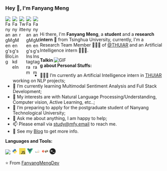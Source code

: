 ### Hey 👋, I'm Fanyang Meng

<a href="https://mfy.world/">
  <img align="left" alt="FanyangMeng's Blog" width="22px" src="https://simpleicons.org/icons/wordpress.svg" />
</a>
<a href="https://www.linkedin.com/in/fanyangmeng/">
  <img align="left" alt="FanyangMeng's LinkdeIn" width="22px" src="https://cdn.jsdelivr.net/npm/simple-icons@v3/icons/linkedin.svg" />
</a>
<a href="https://twitter.com/fanyangmeng">
  <img align="left" alt="Twitter" width="22px" src="https://simpleicons.org/icons/twitter.svg" />
</a>

<a href="https://www.instagram.com/fanyangmeng9851/">
  <img align="left" alt="FanyangMeng's Instagram" width="22px" src="https://cdn.jsdelivr.net/npm/simple-icons@v3/icons/instagram.svg" />
</a>
<a href="https://www.facebook.com/FanyangMeng9851/">
  <img align="left" alt="FanyangMeng's Instagram" width="22px" src="https://cdn.jsdelivr.net/npm/simple-icons@v3/icons/facebook.svg" />
</a>

<br />
<br />

Hi there, I'm **Fanyang Meng**, a **student** and a **research intern** 🚀 from Tsinghua University, currently, I'm a Research Team Member 🙍🏽‍♂️ of [@THUIAR](https://github.com/thuiar) and an Artificial Intelligence intern 👨🏽‍💼. 

<img align="right" alt="GIF" src="https://media.giphy.com/media/MeJgB3yMMwIaHmKD4z/giphy.gif" width=350 />

**Talking about Personal Stuffs:**

- 👨🏽‍💻 I’m currently an Artificial Intelligence intern in [THUIAR](https://thuiar.github.io/) working on NLP projects;
- 🌱 I’m currently learning Multimodal Sentiment Analysis and Full Stack Development; 
- 🤔 My interests are with Natural Language Processing/Understanding, Computer vision, Active Learning, etc..;
- 💼 I’m preparing to apply for the postgraduate student of Nanyang Technological University;
- 💬 Ask me about anything, I am happy to help;
- 📫 Please email via study@mfy.email to reach me.
- 📝 See my [Blog](https://mfy.world) to get more info.


**Languages and Tools:**  

<code><img height="20" src="https://pytorch.org/assets/images/pytorch-logo.png"></code>
<code><img height="20" src="https://raw.githubusercontent.com/github/explore/80688e429a7d4ef2fca1e82350fe8e3517d3494d/topics/python/python.png"></code>
<code><img height="20" src="https://raw.githubusercontent.com/github/explore/80688e429a7d4ef2fca1e82350fe8e3517d3494d/topics/javascript/javascript.png"></code>
<code><img height="20" src="https://raw.githubusercontent.com/github/explore/80688e429a7d4ef2fca1e82350fe8e3517d3494d/topics/vue/vue.png"></code>
<code><img height="20" src="https://raw.githubusercontent.com/github/explore/80688e429a7d4ef2fca1e82350fe8e3517d3494d/topics/mysql/mysql.png"></code>
<code><img height="20" src="https://raw.githubusercontent.com/github/explore/80688e429a7d4ef2fca1e82350fe8e3517d3494d/topics/git/git.png"></code>
<code><img height="20" src="https://raw.githubusercontent.com/github/explore/80688e429a7d4ef2fca1e82350fe8e3517d3494d/topics/terminal/terminal.png"></code>

⭐️ From [FanyangMengDev](https://github.com/FanyangMengDev)
